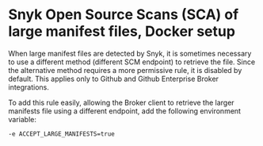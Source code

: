 # Snyk Open Source Scans (SCA) of large manifest files, Docker setup

When large manifest files are detected by Snyk, it is sometimes necessary to use a different method (different SCM endpoint) to retrieve the file. Since the alternative method requires a more permissive rule, it is disabled by default. This applies only to Github and Github Enterprise Broker integrations.&#x20;

To add this rule easily, allowing the Broker client to retrieve the larger manifests file using a different endpoint, add the following environment variable:

```console
-e ACCEPT_LARGE_MANIFESTS=true
```
